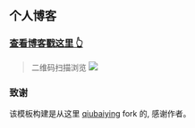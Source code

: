 ## 个人博客

### [查看博客戳这里 👆](http://blogs.eseeto.com)

> 二维码扫描浏览
![](https://raw.githubusercontent.com/faymi/faymi.github.io/master/img/readme-qrcode.png)

### 致谢

该模板构建是从这里 [qiubaiying](https://github.com/qiubaiying/qiubaiying.github.io) fork 的, 感谢作者。 


